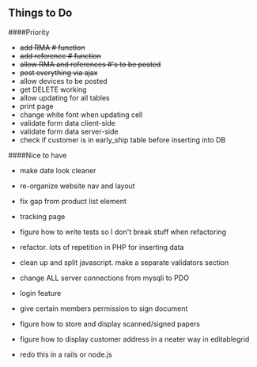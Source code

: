 ## Things to Do

####Priority
- ~~add RMA # function~~
- ~~add reference # function~~
- ~~allow RMA and references #'s to be posted~~
- ~~post everything via ajax~~
- allow devices to be posted
- get DELETE working
- allow updating for all tables
- print page
- change white font when updating cell
- validate form data client-side 
- validate form data server-side
- check if customer is in early_ship table before inserting into DB

####Nice to have

- make date look cleaner
- re-organize website nav and layout
- fix gap from product list element
- tracking page
- figure how to write tests so I don't break stuff when refactoring
- refactor. lots of repetition in PHP for inserting data
- clean up and split javascript. make a separate validators section
- change ALL server connections from mysqli to PDO
- login feature
- give certain members permission to sign document
- figure how to store and display scanned/signed papers
- figure how to display customer address in a neater way in editablegrid

- redo this in a rails or node.js 